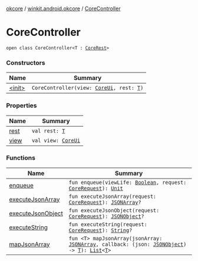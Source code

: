 [okcore](../../index.md) / [winkit.android.okcore](../index.md) / [CoreController](./index.md)

# CoreController

`open class CoreController<T : `[`CoreRest`](../../winkit.android.okcore.rest/-core-rest/index.md)`>`

### Constructors

| Name | Summary |
|---|---|
| [&lt;init&gt;](-init-.md) | `CoreController(view: `[`CoreUi`](../../winkit.android.okcore.uielements/-core-ui/index.md)`, rest: `[`T`](index.md#T)`)` |

### Properties

| Name | Summary |
|---|---|
| [rest](rest.md) | `val rest: `[`T`](index.md#T) |
| [view](view.md) | `val view: `[`CoreUi`](../../winkit.android.okcore.uielements/-core-ui/index.md) |

### Functions

| Name | Summary |
|---|---|
| [enqueue](enqueue.md) | `fun enqueue(viewLife: `[`Boolean`](https://kotlinlang.org/api/latest/jvm/stdlib/kotlin/-boolean/index.html)`, request: `[`CoreRequest`](../../winkit.android.okcore.rest/-core-rest/-core-request/index.md)`): `[`Unit`](https://kotlinlang.org/api/latest/jvm/stdlib/kotlin/-unit/index.html) |
| [executeJsonArray](execute-json-array.md) | `fun executeJsonArray(request: `[`CoreRequest`](../../winkit.android.okcore.rest/-core-rest/-core-request/index.md)`): `[`JSONArray`](https://developer.android.com/reference/org/json/JSONArray.html)`?` |
| [executeJsonObject](execute-json-object.md) | `fun executeJsonObject(request: `[`CoreRequest`](../../winkit.android.okcore.rest/-core-rest/-core-request/index.md)`): `[`JSONObject`](https://developer.android.com/reference/org/json/JSONObject.html)`?` |
| [executeString](execute-string.md) | `fun executeString(request: `[`CoreRequest`](../../winkit.android.okcore.rest/-core-rest/-core-request/index.md)`): `[`String`](https://kotlinlang.org/api/latest/jvm/stdlib/kotlin/-string/index.html)`?` |
| [mapJsonArray](map-json-array.md) | `fun <T> mapJsonArray(jsonArray: `[`JSONArray`](https://developer.android.com/reference/org/json/JSONArray.html)`, callback: (json: `[`JSONObject`](https://developer.android.com/reference/org/json/JSONObject.html)`) -> `[`T`](map-json-array.md#T)`): `[`List`](https://kotlinlang.org/api/latest/jvm/stdlib/kotlin.collections/-list/index.html)`<`[`T`](map-json-array.md#T)`>` |
